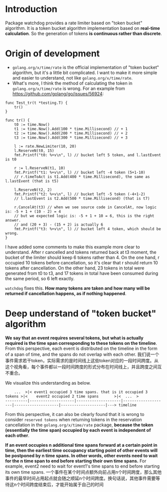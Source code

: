 # Introduction
Package watchdog provides a rate limiter based on "token bucket" algorithm. It is a token bucket algorithm implementation based on **real-time calculation**. So the generation of tokens **is continuous rather than discrete**.

# Origin of development
- `golang.org/x/time/rate` is the official implementation of "token bucket" algorithm, but it's a little bit complicated. I want to make it more simple and easier to understand, not like `golang.org/x/time/rate`.
- What's more, I think the method of calculating the token in `golang.org/x/time/rate` is wrong.
For an example from https://github.com/golang/go/issues/56924:
```
func Test_tr(t *testing.T) {
	tr()
}

func tr() {
	t0 := time.Now()
	t1 := time.Now().Add(100 * time.Millisecond) // + 1
	t2 := time.Now().Add(200 * time.Millisecond) // + 2
	t3 := time.Now().Add(300 * time.Millisecond) // + 3

	l := rate.NewLimiter(10, 20)
	l.ReserveN(t0, 15)
	fmt.Printf("t0: %+v\n", l) // bucket left 5 token, and l.lastEvent is t0

	r := l.ReserveN(t1, 10)
	fmt.Printf("t1: %+v\n", l) // bucket left -4 token (5+1-10)
	// r.timeToAct is t1.Add(400 * time.Millisecond), the same as l.lastEvent (that is t5)

	l.ReserveN(t2, 2)
	fmt.Printf("t2: %+v\n", l) // bucket left -5 token (-4+1-2)
	// l.lastEvent is t2.Add(500 * time.Millisecond) (that is t7)

	r.CancelAt(t3) // when we see source code in CancelAt, now logic is: -5 + 1 + (10 - 2) = 4
	// but we expected logic is: -5 + 1 + 10 = 6, this is the right answer. 
    // and (20 + 3) - (15 + 2) is actually 6
	fmt.Printf("t3: %+v\n", l) // bucket left 4 token, which should be wrong.
}
```
I have added some comments to make this example more clear to understand. After r cancelled and tokens returned back at t3 moment, the bucket of the limiter should keep 6 tokens rather than 4. 
On the one hand, r occupied 10 tokens before cancellation, so it's clear that r should return 10 tokens after cancellation.
On the other hand, 23 tokens in total were generated from t0 to t3, and 17 tokens in total have been consumed during the same period, so 6 left exactly.

`watchdog` fixes this. **How many tokens are taken and how many will be returned if cancellation happens, as if nothing happened**.

# Deep understand of "token bucket" algorithm
**We say that an event requires several tokens, but what is actually required is the time span corresponding to these tokens on the timeline**. 
From this perspective, each event is distributed on the timeline in the form of a span of time, and the spans do not overlap with each other.
我们说一个事件需求若干token，实际需求的是时间线上这些token对应的一段时间跨度。从这个视角看，每个事件都以一段时间跨度的形式分布在时间线上，并且跨度之间互不重合。

We visualize this understanding as below.
```
    ...  >|< event1 occupied 3 time spans. that is it occupied 3 tokens >|<    event2 occupied 2 time spans       >|<  ...  >
----------|--------------------|--------------------|--------------------|--------------------|--------------------|---> timeline
```

From this perspective, it can also be clearly found that it is wrong to consider `reserved tokens` when returning tokens in the reservation cancellation in the `golang.org/x/time/rate` package, **because the token (essentially the time span) occupied by each event is independent of each other**.


**If an event occupies n additional time spans forward at a certain point in time, then the earliest time occupancy starting point of other events will be postponed by n time spans. In other words, other events need to wait for the n time span to end before starting their own time spans.** 
For example, event2 need to wait for event1's time spans to end before starting its own time spans.
一个事件在某个时间点额外向前占用n个时间跨度，那么其他事件的最早时间占用起点就会随之顺延n个时间跨度。换句话说，其他事件需要等待这n个时间跨度结束后，才能开始属于自己的时间